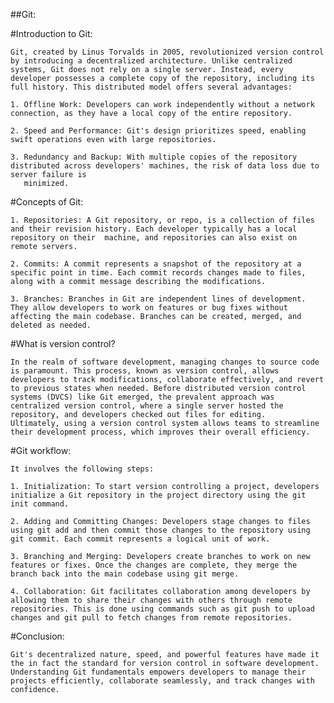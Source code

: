 ##Git:

#Introduction to Git:

    Git, created by Linus Torvalds in 2005, revolutionized version control by introducing a decentralized architecture. Unlike centralized systems, Git does not rely on a single server. Instead, every developer possesses a complete copy of the repository, including its full history. This distributed model offers several advantages:

    1. Offline Work: Developers can work independently without a network connection, as they have a local copy of the entire repository.

    2. Speed and Performance: Git's design prioritizes speed, enabling swift operations even with large repositories.

    3. Redundancy and Backup: With multiple copies of the repository distributed across developers' machines, the risk of data loss due to server failure is
       minimized.


#Concepts of Git:

    1. Repositories: A Git repository, or repo, is a collection of files and their revision history. Each developer typically has a local repository on their  machine, and repositories can also exist on remote servers.

    2. Commits: A commit represents a snapshot of the repository at a specific point in time. Each commit records changes made to files, along with a commit message describing the modifications.

    3. Branches: Branches in Git are independent lines of development. They allow developers to work on features or bug fixes without affecting the main codebase. Branches can be created, merged, and deleted as needed.


#What is version control?

    In the realm of software development, managing changes to source code is paramount. This process, known as version control, allows developers to track modifications, collaborate effectively, and revert to previous states when needed. Before distributed version control systems (DVCS) like Git emerged, the prevalent approach was centralized version control, where a single server hosted the repository, and developers checked out files for editing.
    Ultimately, using a version control system allows teams to streamline their development process, which improves their overall efficiency.


#Git workflow:

    It involves the following steps:

    1. Initialization: To start version controlling a project, developers initialize a Git repository in the project directory using the git init command.

    2. Adding and Committing Changes: Developers stage changes to files using git add and then commit those changes to the repository using git commit. Each commit represents a logical unit of work.

    3. Branching and Merging: Developers create branches to work on new features or fixes. Once the changes are complete, they merge the branch back into the main codebase using git merge.

    4. Collaboration: Git facilitates collaboration among developers by allowing them to share their changes with others through remote repositories. This is done using commands such as git push to upload changes and git pull to fetch changes from remote repositories.


#Conclusion:

    Git's decentralized nature, speed, and powerful features have made it the in fact the standard for version control in software development. Understanding Git fundamentals empowers developers to manage their projects efficiently, collaborate seamlessly, and track changes with confidence.


